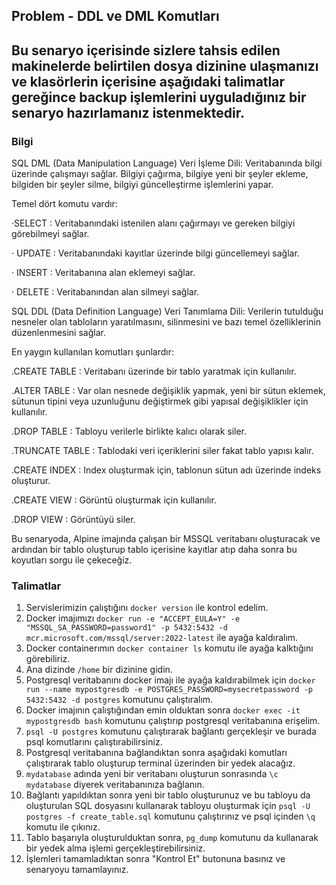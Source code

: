 
## Problem - DDL ve DML Komutları
Bu senaryo içerisinde sizlere tahsis edilen makinelerde belirtilen dosya dizinine ulaşmanızı ve klasörlerin içerisine aşağıdaki talimatlar gereğince backup işlemlerini uyguladığınız bir senaryo hazırlamanız istenmektedir.
---

### Bilgi 

SQL DML (Data Manipulation Language) Veri İşleme Dili:
Veritabanında bilgi üzerinde çalışmayı sağlar. Bilgiyi çağırma, bilgiye yeni bir şeyler ekleme, bilgiden bir şeyler silme, bilgiyi güncelleştirme işlemlerini yapar.

Temel dört komutu vardır:

·SELECT : Veritabanındaki istenilen alanı çağırmayı ve gereken bilgiyi görebilmeyi sağlar.

· UPDATE : Veritabanındaki kayıtlar üzerinde bilgi güncellemeyi sağlar.

· INSERT : Veritabanına alan eklemeyi sağlar.

· DELETE : Veritabanından alan silmeyi sağlar.

SQL DDL (Data Definition Language) Veri Tanımlama Dili:
Verilerin tutulduğu nesneler olan tabloların yaratılmasını, silinmesini ve bazı temel özelliklerinin düzenlenmesini sağlar.

En yaygın kullanılan komutları şunlardır:

.CREATE TABLE : Veritabanı üzerinde bir tablo yaratmak için kullanılır.

.ALTER TABLE : Var olan nesnede değişiklik yapmak, yeni bir sütun eklemek, sütunun tipini veya uzunluğunu değiştirmek gibi yapısal değişiklikler için kullanılır.

.DROP TABLE : Tabloyu verilerle birlikte kalıcı olarak siler.

.TRUNCATE TABLE : Tablodaki veri içeriklerini siler fakat tablo yapısı kalır.

.CREATE INDEX : Index oluşturmak için, tablonun sütun adı üzerinde indeks oluşturur.

.CREATE VIEW : Görüntü oluşturmak için kullanılır.

.DROP VIEW : Görüntüyü siler.

Bu senaryoda, Alpine imajında çalışan bir MSSQL veritabanı oluşturacak ve ardından bir tablo oluşturup tablo içerisine kayıtlar atıp daha sonra bu koyutları sorgu ile çekeceğiz.

### Talimatlar

1. Servislerimizin çalıştığını `docker version` ile kontrol edelim.
2. Docker imajımızı `docker run -e "ACCEPT_EULA=Y" -e "MSSQL_SA_PASSWORD=password1" -p 5432:5432 -d mcr.microsoft.com/mssql/server:2022-latest` ile ayağa kaldıralım.
3. Docker containerımın `docker container ls` komutu ile ayağa kalktığını görebiliriz.
1. Ana dizinde `/home` bir dizinine gidin.
2. Postgresql veritabanını docker imajı ile ayağa kaldırabilmek için `docker run --name mypostgresdb -e POSTGRES_PASSWORD=mysecretpassword -p 5432:5432 -d postgres` komutunu çalıştıralım. 
3. Docker imajının çalıştığından emin olduktan sonra `docker exec -it mypostgresdb bash` komutunu çalıştırıp postgresql veritabanına erişelim. 
4. `psql -U postgres` komutunu çalıştırarak bağlantı gerçekleşir ve burada psql komutlarını çalıştırabilirsiniz. 
5. Postgresql veritabanına bağlandıktan sonra aşağıdaki komutları çalıştırarak tablo oluşturup terminal üzerinden bir yedek alacağız.
6. `mydatabase` adında yeni bir veritabanı oluşturun sonrasında `\c mydatabase` diyerek veritabanınıza bağlanın. 
7. Bağlantı yapıldıktan sonra yeni bir tablo oluşturunuz ve bu tabloyu da oluşturulan SQL dosyasını kullanarak tabloyu oluşturmak için `psql -U postgres -f create_table.sql` komutunu çalıştırınız ve psql içinden `\q` komutu ile çıkınız. 
8. Tablo başarıyla oluşturulduktan sonra, `pg_dump` komutunu da kullanarak bir yedek alma işlemi gerçekleştirebilirsiniz. 
9. İşlemleri tamamladıktan sonra "Kontrol Et" butonuna basınız ve senaryoyu tamamlayınız.
